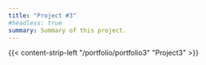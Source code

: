 ```yaml
---
title: "Project #3"
#headless: true
summary: Summary of this project.
---
```

{{< content-strip-left "/portfolio/portfolio3" "Project3" >}}